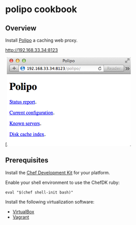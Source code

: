 # polipo cookbook

## Overview

Install [Polipo](http://www.pps.univ-paris-diderot.fr/~jch/software/polipo/)
a caching web proxy.

http://192.168.33.34:8123

[![web interface](https://github.com/misheska-cookbooks/polipo/raw/master/img/web_interface.png)

## Prerequisites

Install the [Chef Development Kit](http://www.getchef.com/downloads/chef-dk)
for your platform.

Enable your shell environment to use the ChefDK ruby:

    eval "$(chef shell-init bash)"

Install the following virtualization software:

* [VirtualBox](https://www.virtualbox.org/wiki/Downloads)
* [Vagrant](https://www.vagrantup.com/downloads.html)
